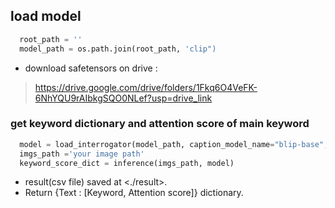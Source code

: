 ## load model
``` Python
  root_path = ''
  model_path = os.path.join(root_path, 'clip")
```
- download safetensors on drive : 
> https://drive.google.com/drive/folders/1Fkq6O4VeFK-6NhYQU9rAIbkgSQO0NLef?usp=drive_link


### get keyword dictionary and attention score of main keyword
``` Python
  model = load_interrogator(model_path, caption_model_name="blip-base", device="cuda") 
  imgs_path ='your image path'
  keyword_score_dict = inference(imgs_path, model)
```
- result(csv file) saved at <./result>.
- Return {Text : [Keyword, Attention score]} dictionary.
